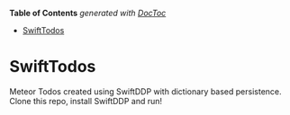 <!-- START doctoc generated TOC please keep comment here to allow auto update -->
<!-- DON'T EDIT THIS SECTION, INSTEAD RE-RUN doctoc TO UPDATE -->
**Table of Contents**  *generated with [DocToc](https://github.com/thlorenz/doctoc)*

- [SwiftTodos](#swifttodos)

<!-- END doctoc generated TOC please keep comment here to allow auto update -->

# SwiftTodos
Meteor Todos created using SwiftDDP with dictionary based persistence.
Clone this repo, install SwiftDDP and run!

